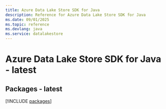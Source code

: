```yaml
---
title: Azure Data Lake Store SDK for Java
description: Reference for Azure Data Lake Store SDK for Java
ms.date: 09/01/2025
ms.topic: reference
ms.devlang: java
ms.service: datalakestore
---
```

# Azure Data Lake Store SDK for Java - latest
## Packages - latest
[!INCLUDE [packages](data-lake-store-index.md)]